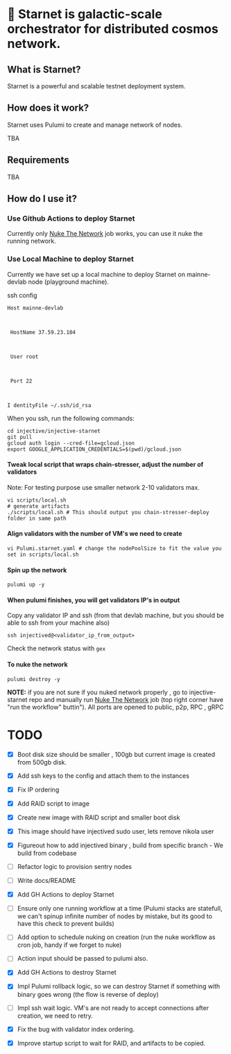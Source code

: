 # :star2: Starnet is galactic-scale orchestrator for distributed cosmos network.

  

## What is Starnet?

  

Starnet is a powerful and scalable testnet deployment system.

  

## How does it work?

  

Starnet uses Pulumi to create and manage network of nodes.

TBA

  

## Requirements

TBA

  

## How do I use it?

  

### Use Github Actions to deploy Starnet

Currently only [Nuke The Network](https://github.com/InjectiveLabs/injective-starnet/actions/workflows/destroy.yaml) job works, you can use it nuke the running network.

  

### Use Local Machine to deploy Starnet

  

Currently we have set up a local machine to deploy Starnet on mainne-devlab node (playground machine).

  

ssh config

  

    Host mainne-devlab
    
      
    
     HostName 37.59.23.104
    
      
    
     User root
    
      
    
     Port 22
    
      
    
    I dentityFile ~/.ssh/id_rsa

  
  

When you ssh, run the following commands:

  

    cd injective/injective-starnet
    git pull  
    gcloud auth login --cred-file=gcloud.json
    export GOOGLE_APPLICATION_CREDENTIALS=$(pwd)/gcloud.json

  
  

#### Tweak local script that wraps chain-stresser, adjust the number of validators
Note: For testing purpose use smaller network 2-10 validators max.

    vi scripts/local.sh
    # generate artifacts
    ./scripts/local.sh # This should output you chain-stresser-deploy folder in same path

#### Align validators with the number of VM's we need to create

    vi Pulumi.starnet.yaml # change the nodePoolSize to fit the value you set in scripts/local.sh
    
#### Spin up the network

    pulumi up -y

#### When pulumi finishes, you will get validators IP's in output

Copy any validator IP and  ssh (from that devlab machine, but you should be able to ssh from your machine also)

    ssh injectived@<validator_ip_from_output>
    
Check the network status with `gex` 


#### To nuke the network

    pulumi destroy -y

**NOTE:** if you are not sure if you nuked network properly , go to injective-starnet repo and manually run [Nuke The Network](https://github.com/InjectiveLabs/injective-starnet/actions/workflows/destroy.yaml) job (top right corner have "run the workflow" buttin").
All ports are opened to public, p2p, RPC , gRPC 
  
  
  

# TODO

  

-  [x] Boot disk size should be smaller , 100gb but current image is created from 500gb disk.

-  [x] Add ssh keys to the config and attach them to the instances

-  [x] Fix IP ordering

-  [x] Add RAID script to image

-  [x] Create new image with RAID script and smaller boot disk

-  [x] This image should have injectived sudo user, lets remove nikola user

-  [x] Figureout how to add injectived binary , build from specific branch - We build from codebase

- [ ] Refactor logic to provision sentry nodes

- [ ] Write docs/README

-  [x] Add GH Actions to deploy Starnet

- [ ] Ensure only one running workflow at a time (Pulumi stacks are statefull, we can't spinup infinite number of nodes by mistake, but its good to have this check to prevent builds)

- [ ] Add option to schedule nuking on creation (run the nuke workflow as cron job, handy if we forget to nuke)

- [ ] Action input should be passed to pulumi also.

-  [x] Add GH Actions to destroy Starnet

-  [x] Impl Pulumi rollback logic, so we can destroy Starnet if something with binary goes wrong (the flow is reverse of deploy)

- [ ] Impl ssh wait logic. VM's are not ready to accept connections after creation, we need to retry.

-  [x] Fix the bug with validator index ordering.

-  [x] Improve startup script to wait for RAID, and artifacts to be copied.
